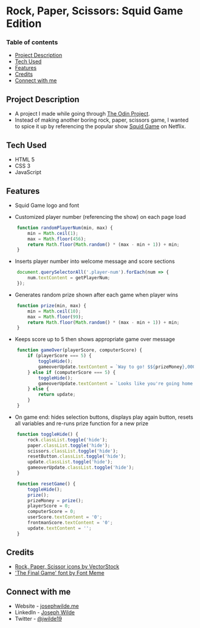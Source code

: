 # Rock, Paper, Scissors: Squid Game Edition

### Table of contents
- [Project Description](#project-description)
- [Tech Used](#tech-used)
- [Features](#featuers)
- [Credits](#credits)
- [Connect with me](#connect-with-me)

## Project Description
- A project I made while going through [The Odin Project](https://www.theodinproject.com/).
- Instead of making another boring rock, paper, scissors game, I wanted to spice it up by referencing the popular show [Squid Game](https://www.netflix.com/title/81040344) on Netflix.

## Tech Used
- HTML 5
- CSS 3
- JavaScript

## Features
- Squid Game logo and font

- Customized player number (referencing the show) on each page load
``` javascript
    function randomPlayerNum(min, max) {
        min = Math.ceil(1);
        max = Math.floor(456);
        return Math.floor(Math.random() * (max - min + 1)) + min;
    }
```

- Inserts player number into welcome message and score sections
``` javascript
    document.querySelectorAll('.player-num').forEach(num => {
        num.textContent = getPlayerNum;
    });
```

- Generates random prize shown after each game when player wins
``` javascript
    function prize(min, max) {
        min = Math.ceil(10);
        max = Math.floor(99);
        return Math.floor(Math.random() * (max - min + 1)) + min;
    }
```

- Keeps score up to 5 then shows appropriate game over message
``` javascript
    function gameOver(playerScore, computerScore) {
        if (playerScore === 5) {
            toggleHide();
            gameoverUpdate.textContent = `Way to go! $${prizeMoney},000,000 will be desposited into your account!`;
        } else if (computerScore === 5) {
            toggleHide();
            gameoverUpdate.textContent = `Looks like you're going home empty handed. Better luck next time!`;
        } else {
            return update;
        }
    }
```
- On game end: hides selection buttons, displays play again button, resets all variables and re-runs prize function for a new prize
``` javascript
    function toggleHide() {
        rock.classList.toggle('hide');
        paper.classList.toggle('hide');
        scissors.classList.toggle('hide');
        resetButton.classList.toggle('hide');
        update.classList.toggle('hide');
        gameoverUpdate.classList.toggle('hide');
    }

    function resetGame() {
        toggleHide();
        prize();
        prizeMoney = prize();
        playerScore = 0;
        computerScore = 0;
        userScore.textContent = '0';
        frontmanScore.textContent = '0';
        update.textContent = '';
    }
```

## Credits
- [Rock, Paper, Scissor icons by VectorStock](https://www.vectorstock.com/royalty-free-vector/rock-paper-scissors-hand-gesture-vector-25169733)
- ['The Final Game' font by Font Meme](https://fontmeme.com/squid-game-font/)

## Connect with me
- Website - [josephwilde.me](http://www.josephwilde.me)
- LinkedIn - [Joseph Wilde](https://www.linkedin.com/in/joseph-michael1/)
- Twitter - [@jwilde19](https://twitter.com/jwilde19)